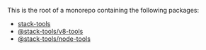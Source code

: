 This is the root of a monorepo containing the following packages:

- [stack-tools](https://github.com/stack-tools-js/stack-tools/packages/stack-tools)
- [@stack-tools/v8-tools](https://github.com/stack-tools-js/stack-tools/packages/stack-tools-v8)
- [@stack-tools/node-tools](https://github.com/stack-tools-js/stack-tools/packages/stack-tools-node)
